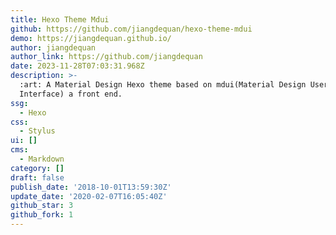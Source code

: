 ```yaml
---
title: Hexo Theme Mdui
github: https://github.com/jiangdequan/hexo-theme-mdui
demo: https://jiangdequan.github.io/
author: jiangdequan
author_link: https://github.com/jiangdequan
date: 2023-11-28T07:03:31.968Z
description: >-
  :art: A Material Design Hexo theme based on mdui(Material Design User
  Interface) a front end.
ssg:
  - Hexo
css:
  - Stylus
ui: []
cms:
  - Markdown
category: []
draft: false
publish_date: '2018-10-01T13:59:30Z'
update_date: '2020-02-07T16:05:40Z'
github_star: 3
github_fork: 1
---
```


